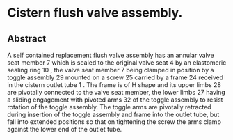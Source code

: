 # Cistern flush valve assembly.

## Abstract
A self contained replacement flush valve assembly has an annular valve seat member 7 which is sealed to the original valve seat 4 by an elastomeric sealing ring 10 , the valve seat member 7 being clamped in position by a toggle assembly 29 mounted on a screw 25 carried by a frame 24 received in the cistern outlet tube 1 . The frame is of H shape and its upper limbs 28 are pivotally connected to the valve seat member, the lower limbs 27 having a sliding engagement with pivoted arms 32 of the toggle assembly to resist rotation of the toggle assembly. The toggle arms are pivotally retracted during insertion of the toggle assembly and frame into the outlet tube, but fall into extended positions so that on tightening the screw the arms clamp against the lower end of the outlet tube.